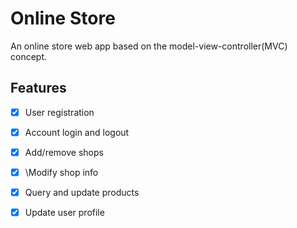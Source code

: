 # Online Store

An online store web app based on the model-view-controller(MVC) concept. 

## Features

- [x] User registration
- [x] Account login and logout
- [x] Add/remove shops
- [x] \Modify shop info
- [x] Query and update products
- [x] Update user profile



